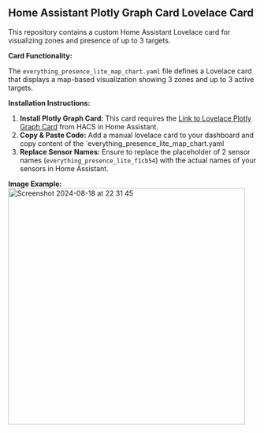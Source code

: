 ## Home Assistant Plotly Graph Card Lovelace Card

This repository contains a custom Home Assistant Lovelace card for visualizing zones and presence of up to 3 targets. 

**Card Functionality:**

The `everything_presence_lite_map_chart.yaml` file defines a Lovelace card that displays a map-based visualization showing 3 zones and up to 3 active targets.

**Installation Instructions:**

1.  **Install Plotly Graph Card:** This card requires the <a href="https://github.com/dbuezas/lovelace-plotly-graph-card">Link to Lovelace Plotly Graph Card</a> from HACS in Home Assistant.
2.  **Copy & Paste Code:** Add a manual lovelace card to your dashboard and copy content of the `everything_presence_lite_map_chart.yaml
3.  **Replace Sensor Names:** Ensure to replace the placeholder of 2 sensor names (`everything_presence_lite_f1cb54`) with the actual names of your sensors in Home Assistant. 

**Image Example:**
<img width="480" alt="Screenshot 2024-08-18 at 22 31 45" src="https://github.com/user-attachments/assets/d973cd46-70c6-44b7-ba62-2a769ecc7838">




